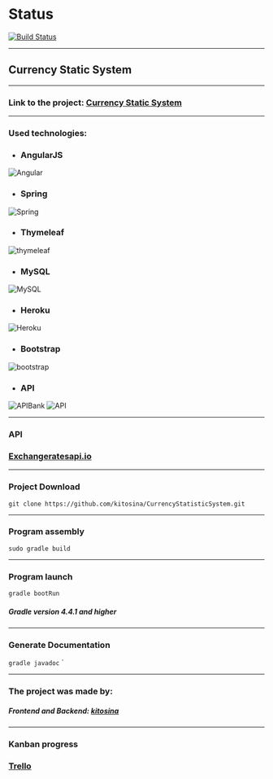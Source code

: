 <h1>Status</h1>

[![Build Status](https://travis-ci.com/kitosina/CurrencyStatisticSystem.svg?branch=master)](https://travis-ci.com/kitosina/CurrencyStatisticSystem)
***

<h2>Currency Static System</h2> 

***
### Link to the project: [Currency Static System]()
***
### Used technologies:
- ### AngularJS
![Angular](https://user-images.githubusercontent.com/51533399/90915511-e1104580-e409-11ea-82b0-b978fabca4a5.png)
- ### Spring
![Spring](https://user-images.githubusercontent.com/51533399/90915928-6c89d680-e40a-11ea-958c-157b7b0b6d62.png)
- ### Thymeleaf 
![thymeleaf](https://user-images.githubusercontent.com/51533399/90915208-56c7e180-e409-11ea-89b2-e4ad438db73c.png)
- ### MySQL 
![MySQL](https://user-images.githubusercontent.com/51533399/90915202-53ccf100-e409-11ea-9384-011310ac1474.jpg)
- ### Heroku 
![Heroku](https://user-images.githubusercontent.com/51533399/90915196-529bc400-e409-11ea-8e02-dfb79574ae38.png)
- ### Bootstrap 
![bootstrap](https://user-images.githubusercontent.com/51533399/90915194-516a9700-e409-11ea-916d-2fbc451c29bb.png)
- ### API
![APIBank](https://user-images.githubusercontent.com/51533399/90916343-09e50a80-e40b-11ea-9a5f-6fbae17367cd.png)
![API](https://user-images.githubusercontent.com/51533399/90915187-4fa0d380-e409-11ea-89ec-5be6bbace8b4.png)
***
### API 
### [Exchangeratesapi.io](https://exchangeratesapi.io/)
***
### Project Download
`git clone https://github.com/kitosina/CurrencyStatisticSystem.git`
***
### Program assembly
`sudo gradle build`
***
### Program launch
`gradle bootRun`
##### Gradle version 4.4.1 and higher
***
### Generate Documentation
`gradle javadoc`  `
***
### The project was made by:
##### Frontend and Backend: [kitosina](https://github.com/kitosina)
***
### Kanban progress
### [Trello](https://trello.com/b/w5znKARU/currencysystem)
